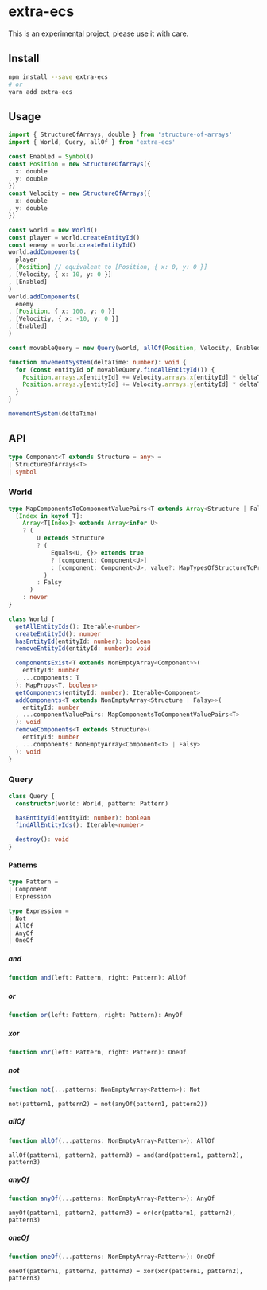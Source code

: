 # extra-ecs
This is an experimental project, please use it with care.

## Install
```sh
npm install --save extra-ecs
# or
yarn add extra-ecs
```

## Usage
```ts
import { StructureOfArrays, double } from 'structure-of-arrays'
import { World, Query, allOf } from 'extra-ecs'

const Enabled = Symbol()
const Position = new StructureOfArrays({
  x: double
, y: double
})
const Velocity = new StructureOfArrays({
  x: double
, y: double
})

const world = new World()
const player = world.createEntityId()
const enemy = world.createEntityId()
world.addComponents(
  player
, [Position] // equivalent to [Position, { x: 0, y: 0 }]
, [Velocity, { x: 10, y: 0 }]
, [Enabled]
)
world.addComponents(
  enemy
, [Position, { x: 100, y: 0 }]
, [Velocitiy, { x: -10, y: 0 }]
, [Enabled]
)

const movableQuery = new Query(world, allOf(Position, Velocity, Enabled))

function movementSystem(deltaTime: number): void {
  for (const entityId of movableQuery.findAllEntityId()) {
    Position.arrays.x[entityId] += Velocity.arrays.x[entityId] * deltaTime
    Position.arrays.y[entityId] += Velocity.arrays.y[entityId] * deltaTime
  }
}

movementSystem(deltaTime)
```

## API
```ts
type Component<T extends Structure = any> =
| StructureOfArrays<T>
| symbol
```

### World
```ts
type MapComponentsToComponentValuePairs<T extends Array<Structure | Falsy>> = {
  [Index in keyof T]:
    Array<T[Index]> extends Array<infer U>
    ? (
        U extends Structure
        ? (
            Equals<U, {}> extends true
            ? [component: Component<U>]
            : [component: Component<U>, value?: MapTypesOfStructureToPrimitives<U>]
          )
        : Falsy
      )
    : never
}

class World {
  getAllEntityIds(): Iterable<number>
  createEntityId(): number
  hasEntityId(entityId: number): boolean
  removeEntityId(entityId: number): void

  componentsExist<T extends NonEmptyArray<Component>>(
    entityId: number
  , ...components: T
  ): MapProps<T, boolean>
  getComponents(entityId: number): Iterable<Component>
  addComponents<T extends NonEmptyArray<Structure | Falsy>>(
    entityId: number
  , ...componentValuePairs: MapComponentsToComponentValuePairs<T>
  ): void
  removeComponents<T extends Structure>(
    entityId: number
  , ...components: NonEmptyArray<Component<T> | Falsy>
  ): void
}
```

### Query
```ts
class Query {
  constructor(world: World, pattern: Pattern)

  hasEntityId(entityId: number): boolean
  findAllEntityIds(): Iterable<number>

  destroy(): void
}
```

#### Patterns
```ts
type Pattern =
| Component
| Expression

type Expression =
| Not
| AllOf
| AnyOf
| OneOf
```

##### and
```ts
function and(left: Pattern, right: Pattern): AllOf
```

##### or
```ts
function or(left: Pattern, right: Pattern): AnyOf
```

##### xor
```ts
function xor(left: Pattern, right: Pattern): OneOf
```

##### not
```ts
function not(...patterns: NonEmptyArray<Pattern>): Not
```

`not(pattern1, pattern2) = not(anyOf(pattern1, pattern2))`

##### allOf
```ts
function allOf(...patterns: NonEmptyArray<Pattern>): AllOf
```

`allOf(pattern1, pattern2, pattern3) = and(and(pattern1, pattern2), pattern3)`

##### anyOf
```ts
function anyOf(...patterns: NonEmptyArray<Pattern>): AnyOf
```

`anyOf(pattern1, pattern2, pattern3) = or(or(pattern1, pattern2), pattern3)`

##### oneOf
```ts
function oneOf(...patterns: NonEmptyArray<Pattern>): OneOf
```

`oneOf(pattern1, pattern2, pattern3) = xor(xor(pattern1, pattern2), pattern3)`
